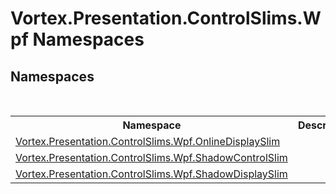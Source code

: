# Vortex.Presentation.ControlSlims.Wpf Namespaces

## Namespaces
&nbsp;<table><tr><th>Namespace</th><th>Description</th></tr><tr><td><a href="N_Vortex_Presentation_ControlSlims_Wpf_OnlineDisplaySlim.md">Vortex.Presentation.ControlSlims.Wpf.OnlineDisplaySlim</a></td><td></td></tr><tr><td><a href="N_Vortex_Presentation_ControlSlims_Wpf_ShadowControlSlim.md">Vortex.Presentation.ControlSlims.Wpf.ShadowControlSlim</a></td><td></td></tr><tr><td><a href="N_Vortex_Presentation_ControlSlims_Wpf_ShadowDisplaySlim.md">Vortex.Presentation.ControlSlims.Wpf.ShadowDisplaySlim</a></td><td></td></tr></table>&nbsp;
